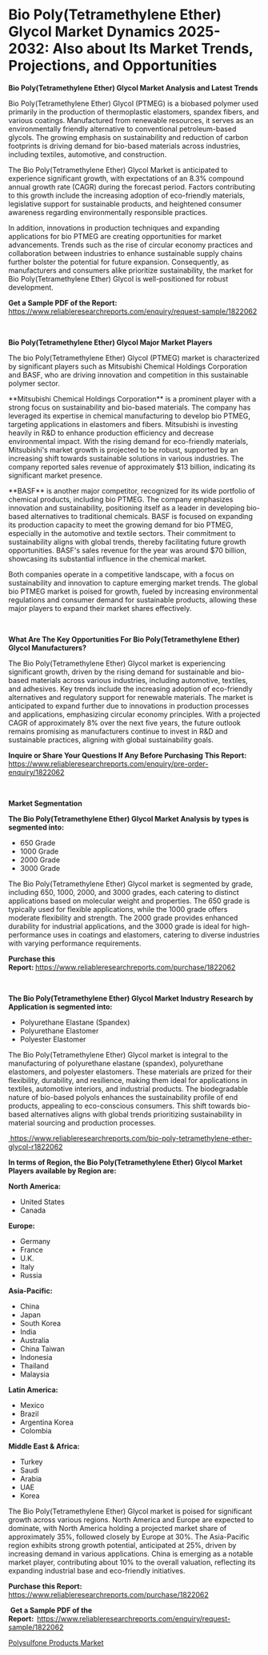 <p><h1>Bio Poly(Tetramethylene Ether) Glycol Market Dynamics 2025-2032: Also about Its Market Trends, Projections, and Opportunities</h1></p><p><strong>Bio Poly(Tetramethylene Ether) Glycol Market Analysis and Latest Trends</strong></p>
<p><p>Bio Poly(Tetramethylene Ether) Glycol (PTMEG) is a biobased polymer used primarily in the production of thermoplastic elastomers, spandex fibers, and various coatings. Manufactured from renewable resources, it serves as an environmentally friendly alternative to conventional petroleum-based glycols. The growing emphasis on sustainability and reduction of carbon footprints is driving demand for bio-based materials across industries, including textiles, automotive, and construction.</p><p>The Bio Poly(Tetramethylene Ether) Glycol Market is anticipated to experience significant growth, with expectations of an 8.3% compound annual growth rate (CAGR) during the forecast period. Factors contributing to this growth include the increasing adoption of eco-friendly materials, legislative support for sustainable products, and heightened consumer awareness regarding environmentally responsible practices. </p><p>In addition, innovations in production techniques and expanding applications for bio PTMEG are creating opportunities for market advancements. Trends such as the rise of circular economy practices and collaboration between industries to enhance sustainable supply chains further bolster the potential for future expansion. Consequently, as manufacturers and consumers alike prioritize sustainability, the market for Bio Poly(Tetramethylene Ether) Glycol is well-positioned for robust development.</p></p>
<p><strong>Get a Sample PDF of the Report:&nbsp;</strong> <a href="https://www.reliableresearchreports.com/enquiry/request-sample/1822062?utm_campaign=38&utm_medium=2&utm_source=Github&utm_content=ia&utm_term=03022025&utm_id=bio-polytetramethylene-ether-glycol">https://www.reliableresearchreports.com/enquiry/request-sample/1822062</a></p>
<p>&nbsp;</p>
<p><strong>Bio Poly(Tetramethylene Ether) Glycol Major Market Players</strong></p>
<p><p>The bio Poly(Tetramethylene Ether) Glycol (PTMEG) market is characterized by significant players such as Mitsubishi Chemical Holdings Corporation and BASF, who are driving innovation and competition in this sustainable polymer sector.</p><p>**Mitsubishi Chemical Holdings Corporation** is a prominent player with a strong focus on sustainability and bio-based materials. The company has leveraged its expertise in chemical manufacturing to develop bio PTMEG, targeting applications in elastomers and fibers. Mitsubishi is investing heavily in R&D to enhance production efficiency and decrease environmental impact. With the rising demand for eco-friendly materials, Mitsubishi's market growth is projected to be robust, supported by an increasing shift towards sustainable solutions in various industries. The company reported sales revenue of approximately $13 billion, indicating its significant market presence.</p><p>**BASF** is another major competitor, recognized for its wide portfolio of chemical products, including bio PTMEG. The company emphasizes innovation and sustainability, positioning itself as a leader in developing bio-based alternatives to traditional chemicals. BASF is focused on expanding its production capacity to meet the growing demand for bio PTMEG, especially in the automotive and textile sectors. Their commitment to sustainability aligns with global trends, thereby facilitating future growth opportunities. BASF's sales revenue for the year was around $70 billion, showcasing its substantial influence in the chemical market.</p><p>Both companies operate in a competitive landscape, with a focus on sustainability and innovation to capture emerging market trends. The global bio PTMEG market is poised for growth, fueled by increasing environmental regulations and consumer demand for sustainable products, allowing these major players to expand their market shares effectively.</p></p>
<p>&nbsp;</p>
<p><strong>What Are The Key Opportunities For Bio Poly(Tetramethylene Ether) Glycol Manufacturers?</strong></p>
<p><p>The Bio Poly(Tetramethylene Ether) Glycol market is experiencing significant growth, driven by the rising demand for sustainable and bio-based materials across various industries, including automotive, textiles, and adhesives. Key trends include the increasing adoption of eco-friendly alternatives and regulatory support for renewable materials. The market is anticipated to expand further due to innovations in production processes and applications, emphasizing circular economy principles. With a projected CAGR of approximately 8% over the next five years, the future outlook remains promising as manufacturers continue to invest in R&D and sustainable practices, aligning with global sustainability goals.</p></p>
<p><strong>Inquire or Share Your Questions If Any Before Purchasing This Report:</strong> <a href="https://www.reliableresearchreports.com/enquiry/pre-order-enquiry/1822062?utm_campaign=38&utm_medium=2&utm_source=Github&utm_content=ia&utm_term=03022025&utm_id=bio-polytetramethylene-ether-glycol">https://www.reliableresearchreports.com/enquiry/pre-order-enquiry/1822062</a></p>
<p>&nbsp;</p>
<p><strong>Market Segmentation</strong></p>
<p><strong>The Bio Poly(Tetramethylene Ether) Glycol Market Analysis by types is segmented into:</strong></p>
<p><ul><li>650 Grade</li><li>1000 Grade</li><li>2000 Grade</li><li>3000 Grade</li></ul></p>
<p><p>The Bio Poly(Tetramethylene Ether) Glycol market is segmented by grade, including 650, 1000, 2000, and 3000 grades, each catering to distinct applications based on molecular weight and properties. The 650 grade is typically used for flexible applications, while the 1000 grade offers moderate flexibility and strength. The 2000 grade provides enhanced durability for industrial applications, and the 3000 grade is ideal for high-performance uses in coatings and elastomers, catering to diverse industries with varying performance requirements.</p></p>
<p><strong>Purchase this Report:&nbsp;</strong><a href="https://www.reliableresearchreports.com/purchase/1822062?utm_campaign=38&utm_medium=2&utm_source=Github&utm_content=ia&utm_term=03022025&utm_id=bio-polytetramethylene-ether-glycol">https://www.reliableresearchreports.com/purchase/1822062</a></p>
<p>&nbsp;</p>
<p><strong>The Bio Poly(Tetramethylene Ether) Glycol Market Industry Research by Application is segmented into:</strong></p>
<p><ul><li>Polyurethane Elastane (Spandex)</li><li>Polyurethane Elastomer</li><li>Polyester Elastomer</li></ul></p>
<p><p>The Bio Poly(Tetramethylene Ether) Glycol market is integral to the manufacturing of polyurethane elastane (spandex), polyurethane elastomers, and polyester elastomers. These materials are prized for their flexibility, durability, and resilience, making them ideal for applications in textiles, automotive interiors, and industrial products. The biodegradable nature of bio-based polyols enhances the sustainability profile of end products, appealing to eco-conscious consumers. This shift towards bio-based alternatives aligns with global trends prioritizing sustainability in material sourcing and production processes.</p></p>
<p><a href="https://www.reliableresearchreports.com/bio-poly-tetramethylene-ether-glycol-r1822062?utm_campaign=38&utm_medium=2&utm_source=Github&utm_content=ia&utm_term=03022025&utm_id=bio-polytetramethylene-ether-glycol">&nbsp;https://www.reliableresearchreports.com/bio-poly-tetramethylene-ether-glycol-r1822062</a></p>
<p><strong>In terms of Region, the Bio Poly(Tetramethylene Ether) Glycol Market Players available by Region are:</strong></p>
<p>
    <p> <strong> North America: </strong>
        <ul>
            <li>United States</li>
            <li>Canada</li>
        </ul>
        </p> 
    <p> <strong> Europe: </strong>
        <ul>
            <li>Germany</li>
            <li>France</li>
            <li>U.K.</li>
            <li>Italy</li>
            <li>Russia</li>
        </ul>
        </p> 
    <p> <strong> Asia-Pacific: </strong>
        <ul>
            <li>China</li>
            <li>Japan</li>
            <li>South Korea</li>
            <li>India</li>
            <li>Australia</li>
            <li>China Taiwan</li>
            <li>Indonesia</li>
            <li>Thailand</li>
            <li>Malaysia</li>
        </ul>
        </p> 
    <p> <strong> Latin America: </strong>
        <ul>
            <li>Mexico</li>
            <li>Brazil</li>
            <li>Argentina Korea</li>
            <li>Colombia</li>
        </ul>
        </p> 
    <p> <strong> Middle East & Africa: </strong>
        <ul>
            <li>Turkey</li>
            <li>Saudi</li>
            <li>Arabia</li>
            <li>UAE</li>
            <li>Korea</li>
        </ul>
    </p>
    </p>
<p><p>The Bio Poly(Tetramethylene Ether) Glycol market is poised for significant growth across various regions. North America and Europe are expected to dominate, with North America holding a projected market share of approximately 35%, followed closely by Europe at 30%. The Asia-Pacific region exhibits strong growth potential, anticipated at 25%, driven by increasing demand in various applications. China is emerging as a notable market player, contributing about 10% to the overall valuation, reflecting its expanding industrial base and eco-friendly initiatives.</p></p>
<p><strong>Purchase this Report: </strong><a href="https://www.reliableresearchreports.com/purchase/1822062?utm_campaign=38&utm_medium=2&utm_source=Github&utm_content=ia&utm_term=03022025&utm_id=bio-polytetramethylene-ether-glycol">https://www.reliableresearchreports.com/purchase/1822062</a></p>
<p>&nbsp;<strong>Get a Sample PDF of the Report:&nbsp;&nbsp;</strong><a href="https://www.reliableresearchreports.com/enquiry/request-sample/1822062?utm_campaign=38&utm_medium=2&utm_source=Github&utm_content=ia&utm_term=03022025&utm_id=bio-polytetramethylene-ether-glycol">https://www.reliableresearchreports.com/enquiry/request-sample/1822062</a></p>
<p><strong></strong></p>
<p><p><a href="https://github.com/arionmp/Market-Research-Report-List-5/blob/main/polysulfone-products-market.md?utm_campaign=38&utm_medium=2&utm_source=Github&utm_content=ia&utm_term=03022025&utm_id=bio-polytetramethylene-ether-glycol">Polysulfone Products Market</a></p></p>